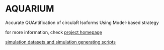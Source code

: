 # AQUARIUM

Accurate QUAntification of circulaR Isoforms Using Model-based strategy

for more information, check [project homepage](https://wanjun-group-seu.github.io/AQUARIUM/)

[simulation datasets and simulation generating scripts](https://mega.nz/folder/XxkQ2Q4K#nzTIpvotqNK3aCqmtV0X-A)